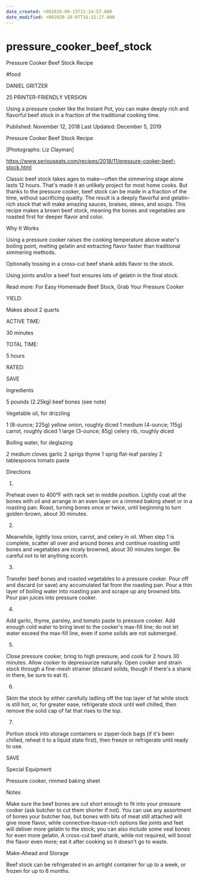 ```yaml
---
date_created: +002020-09-15T11:24:57.000
date_modified: +002020-10-07T16:32:27.000
---
```


# pressure_cooker_beef_stock

Pressure Cooker Beef Stock Recipe

#food

DANIEL GRITZER

25 PRINTER-FRIENDLY VERSION

Using a pressure cooker like the Instant Pot, you can make deeply rich and flavorful beef stock in a fraction of the traditional cooking time.

Published: November 12, 2018 Last Updated: December 5, 2019

Pressure Cooker Beef Stock Recipe

[Photographs: Liz Clayman]

https://www.seriouseats.com/recipes/2018/11/pressure-cooker-beef-stock.html

Classic beef stock takes ages to make—often the simmering stage alone lasts 12 hours. That's made it an unlikely project for most home cooks. But thanks to the pressure cooker, beef stock can be made in a fraction of the time, without sacrificing quality. The result is a deeply flavorful and gelatin-rich stock that will make amazing sauces, braises, stews, and soups. This recipe makes a brown beef stock, meaning the bones and vegetables are roasted first for deeper flavor and color.

Why It Works

Using a pressure cooker raises the cooking temperature above water's boiling point, melting gelatin and extracting flavor faster than traditional simmering methods.

Optionally tossing in a cross-cut beef shank adds flavor to the stock.

Using joints and/or a beef foot ensures lots of gelatin in the final stock.

Read more: For Easy Homemade Beef Stock, Grab Your Pressure Cooker

YIELD:

Makes about 2 quarts

ACTIVE TIME:

30 minutes

TOTAL TIME:

5 hours

RATED:

    
 SAVE

Ingredients

5 pounds (2.25kg) beef bones (see note)

Vegetable oil, for drizzling

1 (8-ounce; 225g) yellow onion, roughly diced
1 medium (4-ounce; 115g) carrot, roughly diced
1 large (3-ounce; 85g) celery rib, roughly diced

Boiling water, for deglazing

2 medium cloves garlic
2 sprigs thyme
1 sprig flat-leaf parsley
2 tablespoons tomato paste

Directions

1.

Preheat oven to 400°F with rack set in middle position. Lightly coat all the bones with oil and arrange in an even layer on a rimmed baking sheet or in a roasting pan. Roast, turning bones once or twice, until beginning to turn golden-brown, about 30 minutes.

2.

Meanwhile, lightly toss onion, carrot, and celery in oil. When step 1 is complete, scatter all over and around bones and continue roasting until bones and vegetables are nicely browned, about 30 minutes longer. Be careful not to let anything scorch.

3.

Transfer beef bones and roasted vegetables to a pressure cooker. Pour off and discard (or save) any accumulated fat from the roasting pan. Pour a thin layer of boiling water into roasting pan and scrape up any browned bits. Pour pan juices into pressure cooker.

4.

Add garlic, thyme, parsley, and tomato paste to pressure cooker. Add enough cold water to bring level to the cooker's max-fill line; do not let water exceed the max-fill line, even if some solids are not submerged.

5.

Close pressure cooker, bring to high pressure, and cook for 2 hours 30 minutes. Allow cooker to depressurize naturally. Open cooker and strain stock through a fine-mesh strainer (discard solids, though if there's a shank in there, be sure to eat it).

6.

Skim the stock by either carefully ladling off the top layer of fat while stock is still hot, or, for greater ease, refrigerate stock until well chilled, then remove the solid cap of fat that rises to the top.

7.

Portion stock into storage containers or zipper-lock bags (if it's been chilled, reheat it to a liquid state first), then freeze or refrigerate until ready to use.

 SAVE

Special Equipment

Pressure cooker, rimmed baking sheet

Notes

Make sure the beef bones are cut short enough to fit into your pressure cooker (ask butcher to cut them shorter if not). You can use any assortment of bones your butcher has, but bones with bits of meat still attached will give more flavor, while connective-tissue-rich options like joints and feet will deliver more gelatin to the stock; you can also include some veal bones for even more gelatin. A cross-cut beef shank, while not required, will boost the flavor even more; eat it after cooking so it doesn't go to waste.

Make-Ahead and Storage

Beef stock can be refrigerated in an airtight container for up to a week, or frozen for up to 6 months.
